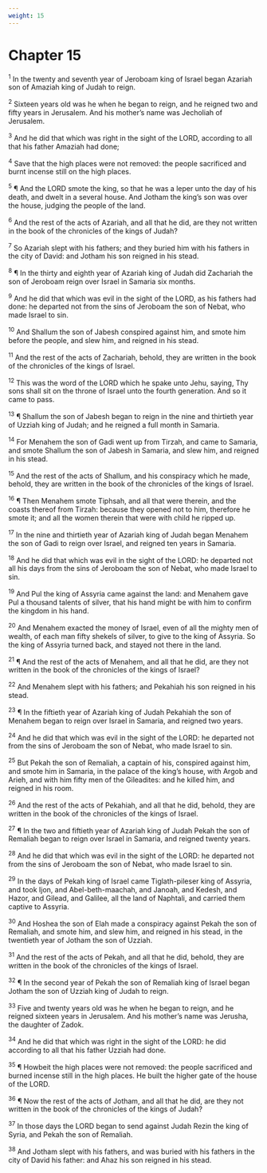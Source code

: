 ```yaml
---
weight: 15
---
```


# Chapter 15

<sup>1</sup> In the twenty and seventh year of Jeroboam king of Israel began Azariah son of Amaziah king of Judah to reign. 

<sup>2</sup> Sixteen years old was he when he began to reign, and he reigned two and fifty years in Jerusalem. And his mother’s name was Jecholiah of Jerusalem. 

<sup>3</sup> And he did that which was right in the sight of the LORD, according to all that his father Amaziah had done; 

<sup>4</sup> Save that the high places were not removed: the people sacrificed and burnt incense still on the high places. 

<sup>5</sup> ¶ And the LORD smote the king, so that he was a leper unto the day of his death, and dwelt in a several house. And Jotham the king’s son was over the house, judging the people of the land. 

<sup>6</sup> And the rest of the acts of Azariah, and all that he did, are they not written in the book of the chronicles of the kings of Judah? 

<sup>7</sup> So Azariah slept with his fathers; and they buried him with his fathers in the city of David: and Jotham his son reigned in his stead. 

<sup>8</sup> ¶ In the thirty and eighth year of Azariah king of Judah did Zachariah the son of Jeroboam reign over Israel in Samaria six months. 

<sup>9</sup> And he did that which was evil in the sight of the LORD, as his fathers had done: he departed not from the sins of Jeroboam the son of Nebat, who made Israel to sin. 

<sup>10</sup> And Shallum the son of Jabesh conspired against him, and smote him before the people, and slew him, and reigned in his stead. 

<sup>11</sup> And the rest of the acts of Zachariah, behold, they are written in the book of the chronicles of the kings of Israel. 

<sup>12</sup> This was the word of the LORD which he spake unto Jehu, saying, Thy sons shall sit on the throne of Israel unto the fourth generation. And so it came to pass. 

<sup>13</sup> ¶ Shallum the son of Jabesh began to reign in the nine and thirtieth year of Uzziah king of Judah; and he reigned a full month in Samaria. 

<sup>14</sup> For Menahem the son of Gadi went up from Tirzah, and came to Samaria, and smote Shallum the son of Jabesh in Samaria, and slew him, and reigned in his stead. 

<sup>15</sup> And the rest of the acts of Shallum, and his conspiracy which he made, behold, they are written in the book of the chronicles of the kings of Israel. 

<sup>16</sup> ¶ Then Menahem smote Tiphsah, and all that were therein, and the coasts thereof from Tirzah: because they opened not to him, therefore he smote it; and all the women therein that were with child he ripped up. 

<sup>17</sup> In the nine and thirtieth year of Azariah king of Judah began Menahem the son of Gadi to reign over Israel, and reigned ten years in Samaria. 

<sup>18</sup> And he did that which was evil in the sight of the LORD: he departed not all his days from the sins of Jeroboam the son of Nebat, who made Israel to sin. 

<sup>19</sup> And Pul the king of Assyria came against the land: and Menahem gave Pul a thousand talents of silver, that his hand might be with him to confirm the kingdom in his hand. 

<sup>20</sup> And Menahem exacted the money of Israel, even of all the mighty men of wealth, of each man fifty shekels of silver, to give to the king of Assyria. So the king of Assyria turned back, and stayed not there in the land. 

<sup>21</sup> ¶ And the rest of the acts of Menahem, and all that he did, are they not written in the book of the chronicles of the kings of Israel? 

<sup>22</sup> And Menahem slept with his fathers; and Pekahiah his son reigned in his stead. 

<sup>23</sup> ¶ In the fiftieth year of Azariah king of Judah Pekahiah the son of Menahem began to reign over Israel in Samaria, and reigned two years. 

<sup>24</sup> And he did that which was evil in the sight of the LORD: he departed not from the sins of Jeroboam the son of Nebat, who made Israel to sin. 

<sup>25</sup> But Pekah the son of Remaliah, a captain of his, conspired against him, and smote him in Samaria, in the palace of the king’s house, with Argob and Arieh, and with him fifty men of the Gileadites: and he killed him, and reigned in his room. 

<sup>26</sup> And the rest of the acts of Pekahiah, and all that he did, behold, they are written in the book of the chronicles of the kings of Israel. 

<sup>27</sup> ¶ In the two and fiftieth year of Azariah king of Judah Pekah the son of Remaliah began to reign over Israel in Samaria, and reigned twenty years. 

<sup>28</sup> And he did that which was evil in the sight of the LORD: he departed not from the sins of Jeroboam the son of Nebat, who made Israel to sin. 

<sup>29</sup> In the days of Pekah king of Israel came Tiglath-pileser king of Assyria, and took Ijon, and Abel-beth-maachah, and Janoah, and Kedesh, and Hazor, and Gilead, and Galilee, all the land of Naphtali, and carried them captive to Assyria. 

<sup>30</sup> And Hoshea the son of Elah made a conspiracy against Pekah the son of Remaliah, and smote him, and slew him, and reigned in his stead, in the twentieth year of Jotham the son of Uzziah. 

<sup>31</sup> And the rest of the acts of Pekah, and all that he did, behold, they are written in the book of the chronicles of the kings of Israel. 

<sup>32</sup> ¶ In the second year of Pekah the son of Remaliah king of Israel began Jotham the son of Uzziah king of Judah to reign. 

<sup>33</sup> Five and twenty years old was he when he began to reign, and he reigned sixteen years in Jerusalem. And his mother’s name was Jerusha, the daughter of Zadok. 

<sup>34</sup> And he did that which was right in the sight of the LORD: he did according to all that his father Uzziah had done. 

<sup>35</sup> ¶ Howbeit the high places were not removed: the people sacrificed and burned incense still in the high places. He built the higher gate of the house of the LORD. 

<sup>36</sup> ¶ Now the rest of the acts of Jotham, and all that he did, are they not written in the book of the chronicles of the kings of Judah? 

<sup>37</sup> In those days the LORD began to send against Judah Rezin the king of Syria, and Pekah the son of Remaliah. 

<sup>38</sup> And Jotham slept with his fathers, and was buried with his fathers in the city of David his father: and Ahaz his son reigned in his stead. 


